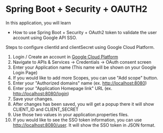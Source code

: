 # Spring Boot + Security + OAUTH2
In this application, you will learn 
* How to use Spring Boot + Security + OAuth2 token to validate the user account using Google API SSO.

Steps to configure clientId and clientSecret using Google Cloud Platform.
1. Login / Create an account in [Google Cloud Platform](https://console.cloud.google.com)
2. Navigate to APIs & Services -> Credentials -> OAuth consent screen
3. Enter your Application name (This name will be shown on your Google Login Page)
4. If you would like to add more Scopes, you can use "Add scope" button.
5. Enter your "Authorized domains" name (ex. [http://localhost:8080](http://localhost:8080))
6. Enter your "Application Homepage link" URL (ex. [http://localhost:8080/login](http://localhost:8080/login))
7. Save your changes.
8. After changes has been saved, you will get a popup there it will show CLIENT_ID and CLIENT_SECRET
9. Use those two values in your application.properties files.
10. If you would like to see the SSO token information, you can use [http://localhost:8080/user](http://localhost:8080/user). It will show the SSO token in JSON format.

